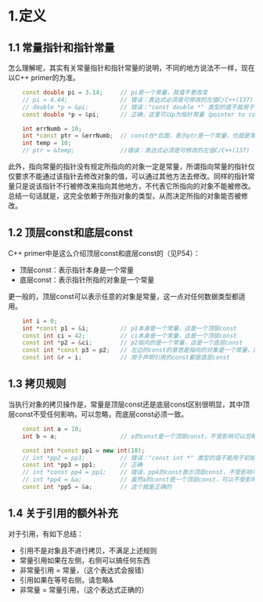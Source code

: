 # 1.定义

## 1.1 常量指针和指针常量

怎么理解呢，其实有关常量指针和指针常量的说明，不同的地方说法不一样，现在以C++ primer的为准。

```C++
    const double pi = 3.14;     // pi是一个常量，其值不更改变
    // pi = 4.44;               // 错误：表达式必须是可修改的左值C/C++(137)
    // double *p = &pi;         // 错误："const double *" 类型的值不能用于初始化 "double *" 类型的实体C/C++(144)
    const double *p = &pi;      // 正确，这里可以p为指针常量（pointer to const），表示指针指向的对象是一个常量

    int errNumb = 10;
    int *const ptr = &errNumb;  // const在*后面，表示ptr是一个常量，也就是常量指针（const pointer），表示指针所指向的地址不能变更了。
    int temp = 10;
    // ptr = &temp;             //错误：表达式必须是可修改的左值C/C++(137)
```

此外，指向常量的指针没有规定所指向的对象一定是常量，所谓指向常量的指针仅仅要求不能通过该指针去修改对象的值，可以通过其他方法去修改。同样的指针常量只是说该指针不行被修改来指向其他地方，不代表它所指向的对象不能被修改。总结一句话就是，这完全依赖于所指对象的类型，从而决定所指的对象能否被修改。

## 1.2 顶层const和底层const

C++ primer中是这么介绍顶层const和底层const的（见P54）：
- 顶层const：表示指针本身是一个常量
- 底层const：表示指针所指的对象是一个常量

更一般的，顶层const可以表示任意的对象是常量，这一点对任何数据类型都适用。

```C++
    int i = 0;
    int *const p1 = &i;         // p1本身是一个常量，这是一个顶层const
    const int ci = 42;          // ci本身是一个常量，这是一个顶层const
    const int *p2 = &ci;        // p2指向的是一个常量，这是一个底层const
    const int *const p3 = p2;   // 左边的const的意思是指向的对象是一个常量，因此是底层const；右边的const表示这个指针是一个常量，因此是顶层const
    const int &r = i;           // 用于声明引用的const都是底层const
```
## 1.3 拷贝规则

当执行对象的拷贝操作是，常量是顶层const还是底层const区别很明显，其中顶层const不受任何影响，可以忽略，而底层const必须一致。

```C++
    const int a = 10;
    int b = a;                  // a的const是一个顶层const，不受影响可以忽略

    const int *const pp1 = new int(10);
    // int *pp2 = pp1;          // 错误："const int *" 类型的值不能用于初始化 "int *" 类型的实体C/C++(144)  pp1最左侧的底层const必须一致
    const int *pp3 = pp1;       // 正确
    // int *const pp4 = pp1;    // 错误，pp4的const表示顶层const，不受影响可以忽略，这样与pp1相比缺少一个底层const
    // int *pp4 = &a;           // 虽然a的const是一个顶层const，可以不受影响，但是当使用&a时，表示我们有一个指向a的cosnt指针，也就是底层const，所以pp4也需要有一个底层const
    const int *pp5 = &a;        // 这个就是正确的
```

## 1.4 关于引用的额外补充

对于引用，有如下总结：
- 引用不是对象且不进行拷贝，不满足上述规则
- 常量引用如果在左侧，右侧可以搞任何东西
- 非常量引用 = 常量，（这个表达式会报错）
- 引用如果在等号右侧，请忽略&
- 非常量 = 常量引用，（这个表达式正确的）
